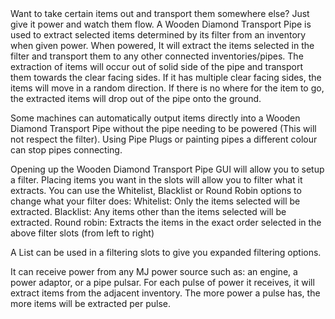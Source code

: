 <lore>
Want to take certain items out and transport them somewhere else? Just give it power and watch them flow.
</lore>
<no_lore>
A Wooden Diamond Transport Pipe is used to extract selected items determined by its filter from an inventory when given power.
</no_lore>

<recipes stack="buildcrafttransport:pipe_diamond_wood_item"/>

<chapter name="Pipe Mechanics"/>
When powered, It will extract the items selected in the filter and transport them to any other connected inventories/pipes.
The extraction of items will occur out of solid side of the pipe and transport them towards the clear facing sides.
If it has multiple clear facing sides, the items will move in a random direction.
If there is no where for the item to go, the extracted items will drop out of the pipe onto the ground.

Some machines can automatically output items directly into a Wooden Diamond Transport Pipe without the pipe needing to be powered (This will not respect the filter).
Using Pipe Plugs or painting pipes a different colour can stop pipes connecting.

<chapter name="Filtering"/>
Opening up the Wooden Diamond Transport Pipe GUI will allow you to setup a filter.
Placing items you want in the slots will allow you to filter what it extracts.
You can use the Whitelist, Blacklist or Round Robin options to change what your filter does:
Whitelist: Only the items selected will be extracted.
Blacklist: Any items other than the items selected will be extracted.
Round robin: Extracts the items in the exact order selected in the above filter slots (from left to right)

A List can be used in a filtering slots to give you expanded filtering options.
<link to="buildcraftcore:item/list"/> 

<chapter name="Powering"/>
It can receive power from any MJ power source such as: an engine, a power adaptor, or a pipe pulsar.
<link to="buildcraftcore:block/engine_wood"/>
<link to="buildcrafttransport:item/plug_power_adaptor"/>
<link to="buildcraftsilicon:item/plug_pulsar"/> 
For each pulse of power it receives, it will extract items from the adjacent inventory.
The more power a pulse has, the more items will be extracted per pulse.

<usages stack="buildcrafttransport:pipe_diamond_wood_item"/>